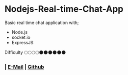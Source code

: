 # Nodejs-Real-time-Chat-App
Basic real time chat application with;
* Node.js 
* socket.io
* ExpressJS

Difficulty :full_moon::full_moon::full_moon::full_moon::new_moon::new_moon::new_moon::new_moon::new_moon::new_moon:

###  | [E-Mail](mailto:kartikbhat798@gmail.com) | [Github](https://github.com/user-kartik/)  


